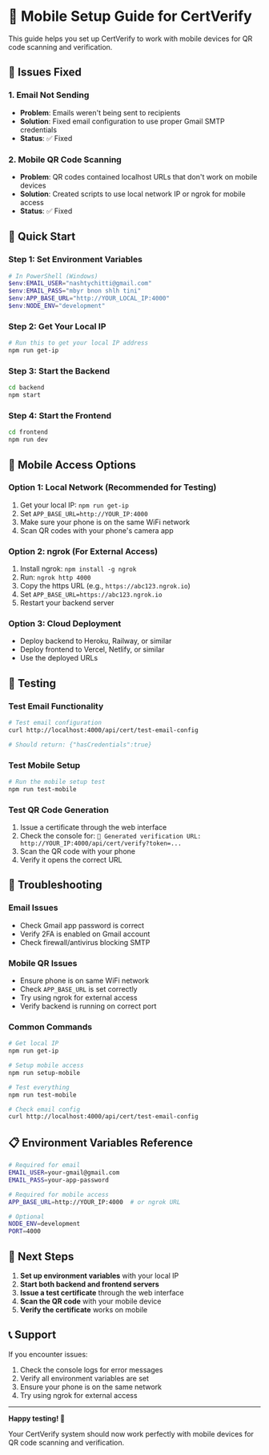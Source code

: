 # 📱 Mobile Setup Guide for CertVerify

This guide helps you set up CertVerify to work with mobile devices for QR code scanning and verification.

## 🚨 Issues Fixed

### 1. Email Not Sending
- **Problem**: Emails weren't being sent to recipients
- **Solution**: Fixed email configuration to use proper Gmail SMTP credentials
- **Status**: ✅ Fixed

### 2. Mobile QR Code Scanning
- **Problem**: QR codes contained localhost URLs that don't work on mobile devices
- **Solution**: Created scripts to use local network IP or ngrok for mobile access
- **Status**: ✅ Fixed

## 🚀 Quick Start

### Step 1: Set Environment Variables
```powershell
# In PowerShell (Windows)
$env:EMAIL_USER="nashtychitti@gmail.com"
$env:EMAIL_PASS="mbyr bnon shlh tini"
$env:APP_BASE_URL="http://YOUR_LOCAL_IP:4000"
$env:NODE_ENV="development"
```

### Step 2: Get Your Local IP
```bash
# Run this to get your local IP address
npm run get-ip
```

### Step 3: Start the Backend
```bash
cd backend
npm start
```

### Step 4: Start the Frontend
```bash
cd frontend
npm run dev
```

## 📱 Mobile Access Options

### Option 1: Local Network (Recommended for Testing)
1. Get your local IP: `npm run get-ip`
2. Set `APP_BASE_URL=http://YOUR_IP:4000`
3. Make sure your phone is on the same WiFi network
4. Scan QR codes with your phone's camera app

### Option 2: ngrok (For External Access)
1. Install ngrok: `npm install -g ngrok`
2. Run: `ngrok http 4000`
3. Copy the https URL (e.g., `https://abc123.ngrok.io`)
4. Set `APP_BASE_URL=https://abc123.ngrok.io`
5. Restart your backend server

### Option 3: Cloud Deployment
- Deploy backend to Heroku, Railway, or similar
- Deploy frontend to Vercel, Netlify, or similar
- Use the deployed URLs

## 🧪 Testing

### Test Email Functionality
```bash
# Test email configuration
curl http://localhost:4000/api/cert/test-email-config

# Should return: {"hasCredentials":true}
```

### Test Mobile Setup
```bash
# Run the mobile setup test
npm run test-mobile
```

### Test QR Code Generation
1. Issue a certificate through the web interface
2. Check the console for: `🔗 Generated verification URL: http://YOUR_IP:4000/api/cert/verify?token=...`
3. Scan the QR code with your phone
4. Verify it opens the correct URL

## 🔧 Troubleshooting

### Email Issues
- Check Gmail app password is correct
- Verify 2FA is enabled on Gmail account
- Check firewall/antivirus blocking SMTP

### Mobile QR Issues
- Ensure phone is on same WiFi network
- Check `APP_BASE_URL` is set correctly
- Try using ngrok for external access
- Verify backend is running on correct port

### Common Commands
```bash
# Get local IP
npm run get-ip

# Setup mobile access
npm run setup-mobile

# Test everything
npm run test-mobile

# Check email config
curl http://localhost:4000/api/cert/test-email-config
```

## 📋 Environment Variables Reference

```bash
# Required for email
EMAIL_USER=your-gmail@gmail.com
EMAIL_PASS=your-app-password

# Required for mobile access
APP_BASE_URL=http://YOUR_IP:4000  # or ngrok URL

# Optional
NODE_ENV=development
PORT=4000
```

## 🎯 Next Steps

1. **Set up environment variables** with your local IP
2. **Start both backend and frontend servers**
3. **Issue a test certificate** through the web interface
4. **Scan the QR code** with your mobile device
5. **Verify the certificate** works on mobile

## 📞 Support

If you encounter issues:
1. Check the console logs for error messages
2. Verify all environment variables are set
3. Ensure your phone is on the same network
4. Try using ngrok for external access

---

**Happy testing! 🎉**

Your CertVerify system should now work perfectly with mobile devices for QR code scanning and verification.


